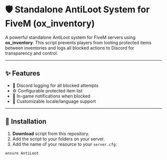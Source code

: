 # 🛡️ Standalone AntiLoot System for FiveM (ox_inventory)

A powerful standalone AntiLoot system for FiveM servers using **ox_inventory**. This script prevents players from looting protected items between inventories and logs all blocked actions to Discord for transparency and control.

---

## ✨ Features

- 🧾 Discord logging for all blocked attempts
- ⚙️ Configurable protected item list
- 🔔 In-game notifications when blocked
- 🔧 Customizable locale/language support

---

## 📁 Installation

1. **Download** script from this repository.
2. Add the script to your folders on your server.
3. Add the name of your resource to your `server.cfg`:

```bash
ensure AntiLoot
```
